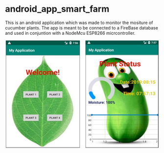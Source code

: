 # android_app_smart_farm
This is an android application which was made to monitor the mositure of cucumber plants. The app is meant to be connected to a FireBase database and used in conjuntion with a NodeMcu ESP8266 micrcontroller.

<img src="app_image.jpg">
